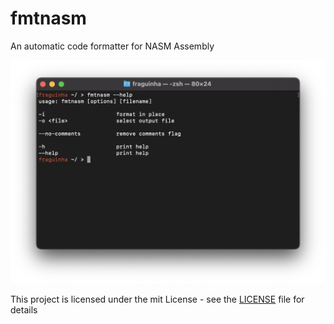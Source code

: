 # fmtnasm

An automatic code formatter for NASM Assembly

![help screenshot](screenshots/help.png "Help Screenshot")

This project is licensed under the mit License - see the [LICENSE](LICENSE) file for details
